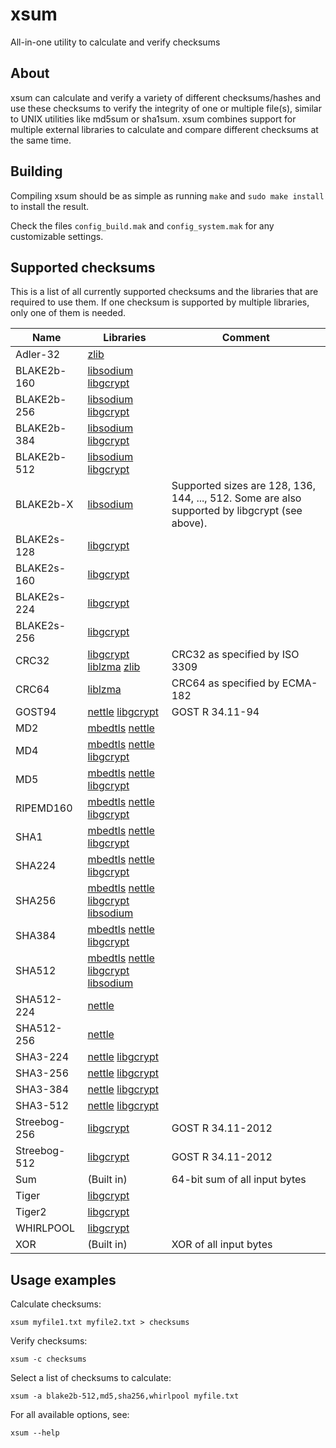 # xsum

All-in-one utility to calculate and verify checksums

## About

xsum can calculate and verify a variety of different checksums/hashes and use these checksums to verify the integrity of one or multiple file(s), similar to UNIX utilities like md5sum or sha1sum. xsum combines support for multiple external libraries to calculate and compare different checksums at the same time.

## Building

Compiling xsum should be as simple as running `make` and `sudo make install` to install the result.

Check the files `config_build.mak` and `config_system.mak` for any customizable settings.

## Supported checksums

This is a list of all currently supported checksums and the libraries that are required to use them. If one checksum is supported by multiple libraries, only one of them is needed.

Name | Libraries | Comment
--- | --- | ---
Adler-32 | [zlib](https://www.zlib.net/) |
BLAKE2b-160 | [libsodium](https://download.libsodium.org/doc/) [libgcrypt](https://www.gnupg.org/related_software/libgcrypt/) |
BLAKE2b-256 | [libsodium](https://download.libsodium.org/doc/) [libgcrypt](https://www.gnupg.org/related_software/libgcrypt/) |
BLAKE2b-384 | [libsodium](https://download.libsodium.org/doc/) [libgcrypt](https://www.gnupg.org/related_software/libgcrypt/) |
BLAKE2b-512 | [libsodium](https://download.libsodium.org/doc/) [libgcrypt](https://www.gnupg.org/related_software/libgcrypt/) |
BLAKE2b-X | [libsodium](https://download.libsodium.org/doc/) | Supported sizes are 128, 136, 144, ..., 512. Some are also supported by libgcrypt (see above).
BLAKE2s-128 | [libgcrypt](https://www.gnupg.org/related_software/libgcrypt/) |
BLAKE2s-160 | [libgcrypt](https://www.gnupg.org/related_software/libgcrypt/) |
BLAKE2s-224 | [libgcrypt](https://www.gnupg.org/related_software/libgcrypt/) |
BLAKE2s-256 | [libgcrypt](https://www.gnupg.org/related_software/libgcrypt/) |
CRC32 | [libgcrypt](https://www.gnupg.org/related_software/libgcrypt/) [liblzma](https://tukaani.org/xz/) [zlib](https://www.zlib.net/) | CRC32 as specified by ISO 3309
CRC64 | [liblzma](https://tukaani.org/xz/) | CRC64 as specified by ECMA-182
GOST94 | [nettle](https://www.lysator.liu.se/~nisse/nettle/nettle.html) [libgcrypt](https://www.gnupg.org/related_software/libgcrypt/) | GOST R 34.11-94
MD2 | [mbedtls](https://tls.mbed.org/) [nettle](https://www.lysator.liu.se/~nisse/nettle/nettle.html) |
MD4 | [mbedtls](https://tls.mbed.org/) [nettle](https://www.lysator.liu.se/~nisse/nettle/nettle.html) [libgcrypt](https://www.gnupg.org/related_software/libgcrypt/) |
MD5 | [mbedtls](https://tls.mbed.org/) [nettle](https://www.lysator.liu.se/~nisse/nettle/nettle.html) [libgcrypt](https://www.gnupg.org/related_software/libgcrypt/) |
RIPEMD160 | [mbedtls](https://tls.mbed.org/) [nettle](https://www.lysator.liu.se/~nisse/nettle/nettle.html) [libgcrypt](https://www.gnupg.org/related_software/libgcrypt/) |
SHA1 | [mbedtls](https://tls.mbed.org/) [nettle](https://www.lysator.liu.se/~nisse/nettle/nettle.html) [libgcrypt](https://www.gnupg.org/related_software/libgcrypt/) |
SHA224 | [mbedtls](https://tls.mbed.org/) [nettle](https://www.lysator.liu.se/~nisse/nettle/nettle.html) [libgcrypt](https://www.gnupg.org/related_software/libgcrypt/) |
SHA256 | [mbedtls](https://tls.mbed.org/) [nettle](https://www.lysator.liu.se/~nisse/nettle/nettle.html) [libgcrypt](https://www.gnupg.org/related_software/libgcrypt/) [libsodium](https://download.libsodium.org/doc/) |
SHA384 | [mbedtls](https://tls.mbed.org/) [nettle](https://www.lysator.liu.se/~nisse/nettle/nettle.html) [libgcrypt](https://www.gnupg.org/related_software/libgcrypt/) |
SHA512 | [mbedtls](https://tls.mbed.org/) [nettle](https://www.lysator.liu.se/~nisse/nettle/nettle.html) [libgcrypt](https://www.gnupg.org/related_software/libgcrypt/) [libsodium](https://download.libsodium.org/doc/) |
SHA512-224 | [nettle](https://www.lysator.liu.se/~nisse/nettle/nettle.html) |
SHA512-256 | [nettle](https://www.lysator.liu.se/~nisse/nettle/nettle.html) |
SHA3-224 | [nettle](https://www.lysator.liu.se/~nisse/nettle/nettle.html) [libgcrypt](https://www.gnupg.org/related_software/libgcrypt/) |
SHA3-256 | [nettle](https://www.lysator.liu.se/~nisse/nettle/nettle.html) [libgcrypt](https://www.gnupg.org/related_software/libgcrypt/) |
SHA3-384 | [nettle](https://www.lysator.liu.se/~nisse/nettle/nettle.html) [libgcrypt](https://www.gnupg.org/related_software/libgcrypt/) |
SHA3-512 | [nettle](https://www.lysator.liu.se/~nisse/nettle/nettle.html) [libgcrypt](https://www.gnupg.org/related_software/libgcrypt/) |
Streebog-256 | [libgcrypt](https://www.gnupg.org/related_software/libgcrypt/) | GOST R 34.11-2012
Streebog-512 | [libgcrypt](https://www.gnupg.org/related_software/libgcrypt/) | GOST R 34.11-2012
Sum | (Built in) | 64-bit sum of all input bytes
Tiger | [libgcrypt](https://www.gnupg.org/related_software/libgcrypt/) |
Tiger2 | [libgcrypt](https://www.gnupg.org/related_software/libgcrypt/) |
WHIRLPOOL | [libgcrypt](https://www.gnupg.org/related_software/libgcrypt/) |
XOR | (Built in) | XOR of all input bytes

## Usage examples

Calculate checksums:
```
xsum myfile1.txt myfile2.txt > checksums
```
Verify checksums:
```
xsum -c checksums
```
Select a list of checksums to calculate:
```
xsum -a blake2b-512,md5,sha256,whirlpool myfile.txt
```
For all available options, see:
```
xsum --help
```
